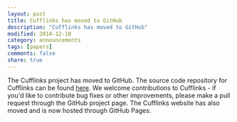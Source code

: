 ```yaml
---
layout: post
title: Cufflinks has moved to GitHub
description: "Cufflinks has moved to GitHub"
modified: 2014-12-10
category: announcements
tags: [papers]
comments: false
share: true
---
```


The Cufflinks project has moved to GitHub. The source code repository for Cufflinks can be found [here](https://github.com/cole-trapnell-lab/cufflinks). We welcome contributions to Cufflinks - if you'd like to contribute bug fixes or other improvements, please make a pull request through the GitHub project page.  The Cufflinks website has also moved and is now hosted through GitHub Pages.